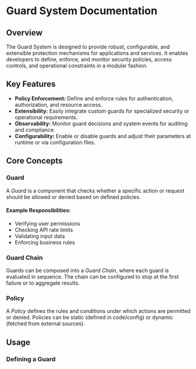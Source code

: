 # Guard System Documentation

## Overview

The Guard System is designed to provide robust, configurable, and extensible protection mechanisms for applications and services. It enables developers to define, enforce, and monitor security policies, access controls, and operational constraints in a modular fashion.

## Key Features

- **Policy Enforcement:** Define and enforce rules for authentication, authorization, and resource access.
- **Extensibility:** Easily integrate custom guards for specialized security or operational requirements.
- **Observability:** Monitor guard decisions and system events for auditing and compliance.
- **Configurability:** Enable or disable guards and adjust their parameters at runtime or via configuration files.

## Core Concepts

### Guard

A *Guard* is a component that checks whether a specific action or request should be allowed or denied based on defined policies.

#### Example Responsibilities:
- Verifying user permissions
- Checking API rate limits
- Validating input data
- Enforcing business rules

### Guard Chain

Guards can be composed into a *Guard Chain*, where each guard is evaluated in sequence. The chain can be configured to stop at the first failure or to aggregate results.

### Policy

A *Policy* defines the rules and conditions under which actions are permitted or denied. Policies can be static (defined in code/config) or dynamic (fetched from external sources).

## Usage

### Defining a Guard